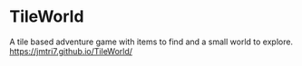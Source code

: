 # TileWorld
A tile based adventure game with items to find and a small world to explore.
https://jmtri7.github.io/TileWorld/
